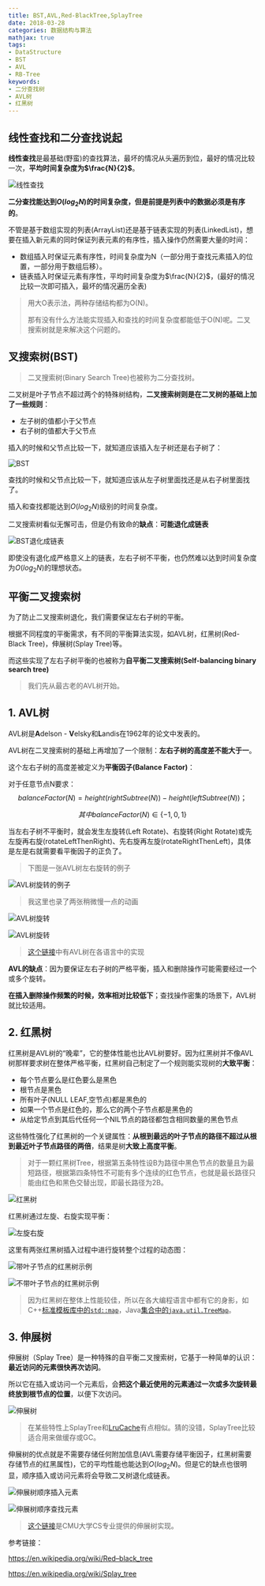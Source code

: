 ```yaml
---
title: BST,AVL,Red-BlackTree,SplayTree
date: 2018-03-28
categories: 数据结构与算法
mathjax: true
tags: 
- DataStructure
- BST
- AVL
- RB-Tree
keywords:
- 二分查找树
- AVL树
- 红黑树
---
```


## 线性查找和二分查找说起

**线性查找**是最基础(野蛮)的查找算法，最坏的情况从头遍历到位，最好的情况比较一次，**平均时间复杂度为$\frac{N}{2}$**。

![线性查找](http://tva1.sinaimg.cn/large/bda5cd74gy1fqbiiyfojcg20c60503yp.gif)

**二分查找能达到$O(log_2N)$的时间复杂度，但是前提是列表中的数据必须是有序的**。

不管是基于数组实现的列表(ArrayList)还是基于链表实现的列表(LinkedList)，想要在插入新元素的同时保证列表元素的有序性，插入操作仍然需要大量的时间：

* 数组插入时保证元素有序性，时间复杂度为N（一部分用于查找元素插入的位置，一部分用于数组后移）。
* 链表插入时保证元素有序性，平均时间复杂度为$\frac{N}{2}$，(最好的情况比较一次即可插入，最坏的情况遍历全表)

> 用大O表示法，两种存储结构都为O(N)。
>
> 那有没有什么方法能实现插入和查找的时间复杂度都能低于O(N)呢。二叉搜索树就是来解决这个问题的。

## 叉搜索树(BST)

> 二叉搜索树(Binary Search Tree)也被称为二分查找树。

二叉树是叶子节点不超过两个的特殊树结构，**二叉搜索树则是在二叉树的基础上加了一些规则**：

* 左子树的值都小于父节点
* 右子树的值都大于父节点

插入的时候和父节点比较一下，就知道应该插入左子树还是右子树了：

![BST](http://tva1.sinaimg.cn/large/bda5cd74gy1fqbijpr9vhg20iu05nadf.gif)

查找的时候和父节点比较一下，就知道应该从左子树里面找还是从右子树里面找了。

插入和查找都能达到$O(log_2N)$级别的时间复杂度。

二叉搜索树看似无懈可击，但是仍有致命的**缺点**：**可能退化成链表**

![BST退化成链表](http://tva1.sinaimg.cn/large/bda5cd74gy1fqbikmqc8fg20g109udmr.gif)

即使没有退化成严格意义上的链表，左右子树不平衡，也仍然难以达到时间复杂度为$O(log_2N)$的理想状态。

## 平衡二叉搜索树

为了防止二叉搜索树退化，我们需要保证左右子树的平衡。

根据不同程度的平衡需求，有不同的平衡算法实现，如AVL树，红黑树(Red-Black Tree)，伸展树(Splay Tree)等。

而这些实现了左右子树平衡的也被称为**自平衡二叉搜索树(Self-balancing binary search tree)**

> 我们先从最古老的AVL树开始。

## 1. AVL树

AVL树是**A**delson - **V**elsky和**L**andis在1962年的论文中发表的。

AVL树在二叉搜索树的基础上再增加了一个限制：**左右子树的高度差不能大于一**。

这个左右子树的高度差被定义为**平衡因子(Balance Factor)**：

对于任意节点N要求：
$$
balanceFactor(N)=height(rightSubtree(N)) - height(leftSubtree(N))；
$$

$$
其中balanceFactor(N) \in \left \{ -1,0,1 \right \}
$$

当左右子树不平衡时，就会发生左旋转(Left Rotate)、右旋转(Right Rotate)或先左旋再右旋(rotateLeftThenRight)、先右旋再左旋(rotateRightThenLeft)，具体是左是右就需要看平衡因子的正负了。

> 下图是一张AVL树左右旋转的例子

![AVL树旋转的例子](http://tva1.sinaimg.cn/large/bda5cd74gy1fqbilbbimyg208w050dm1.gif)



> 我这里也录了两张稍微慢一点的动画

![AVL树旋转](http://tva1.sinaimg.cn/large/bda5cd74gy1fqbilvjygog20j809i47q.gif)

![AVL树旋转](http://tva1.sinaimg.cn/large/bda5cd74gy1fqbimdctf8g20j809i47q.gif)

> [这个链接](http://rosettacode.org/wiki/AVL_tree)中有AVL树在各语言中的实现

**AVL的缺点**：因为要保证左右子树的严格平衡，插入和删除操作可能需要经过一个或多个旋转。

**在插入删除操作频繁的时候，效率相对比较低下**；查找操作密集的场景下，AVL树就比较适用。

## 2. 红黑树

红黑树是AVL树的“晚辈”，它的整体性能也比AVL树要好。因为红黑树并不像AVL树那样要求树在整体严格平衡，红黑树自己制定了一个规则能实现树的**大致平衡**：

* 每个节点要么是红色要么是黑色
* 根节点是黑色
* 所有叶子(NULL LEAF,空节点)都是黑色的
* 如果一个节点是红色的，那么它的两个子节点都是黑色的
* 从给定节点到其后代任何一个NIL节点的路径都包含相同数量的黑色节点

这些特性强化了红黑树的一个关键属性：**从根到最远的叶子节点的路径不超过从根到最近叶子节点路径的两倍**，结果是树**大致上高度平衡**。

> 对于一颗红黑树Tree，根据第五条特性设B为路径中黑色节点的数量且为最短路径，根据第四条特性不可能有多个连续的红色节点，也就是最长路径只能由红色和黑色交替出现，即最长路径为2B。

![红黑树](http://tva1.sinaimg.cn/large/bda5cd74gy1fqbin2lperj20mb0armxz.jpg)

红黑树通过左旋、右旋实现平衡：

![左旋右旋](http://tva1.sinaimg.cn/large/bda5cd74gy1fqbinjj5olg206y06ywlt.gif)

这里有两张红黑树插入过程中进行旋转整个过程的动态图：

![带叶子节点的红黑树示例](http://tva1.sinaimg.cn/large/bda5cd74gy1fqbinym1hwg20nu090tqq.gif)

![不带叶子节点的红黑树示例](http://tva1.sinaimg.cn/large/bda5cd74gy1fqbioc68s0g20nu090qeu.gif)

> 因为红黑树在整体上性能较佳，所以在各大编程语言中都有它的身影，如C++[标准模板库中的`std::map`](http://en.cppreference.com/w/cpp/container/map)，Java[集合中的`java.util.TreeMap`](https://docs.oracle.com/javase/8/docs/api/java/util/TreeMap.html)。

## 3. 伸展树

伸展树（Splay Tree）是一种特殊的自平衡二叉搜索树，它基于一种简单的认识：**最近访问的元素很快再次访问**。

所以它在插入或访问一个元素后，会**把这个最近使用的元素通过一次或多次旋转最终放到根节点的位置**，以便下次访问。

![伸展树](http://tva1.sinaimg.cn/large/bda5cd74gy1fqbiovv6jag20o909vtpc.gif)

> 在某些特性上SplayTree和[LruCache](https://en.wikipedia.org/wiki/Cache_replacement_policies#LRU)有点相似。猜的没错，SplayTree比较适合用来做缓存或GC。

伸展树的优点就是不需要存储任何附加信息(AVL需要存储平衡因子，红黑树需要存储节点的红黑属性)，它的平均性能也能达到$O(log_2N)$。但是它的缺点也很明显，顺序插入或访问元素将会导致二叉树退化成链表。

![伸展树顺序插入元素](http://tva1.sinaimg.cn/large/bda5cd74gy1fqbipdxb61g20k90cm7cl.gif)

![伸展树顺序查找元素](http://tva1.sinaimg.cn/large/bda5cd74gy1fqbipuofdug20n90cw1ca.gif)

> [这个链接](http://www.link.cs.cmu.edu/link/ftp-site/splaying/)是CMU大学CS专业提供的伸展树实现。



参考链接：

https://en.wikipedia.org/wiki/Red–black_tree

https://en.wikipedia.org/wiki/Splay_tree
